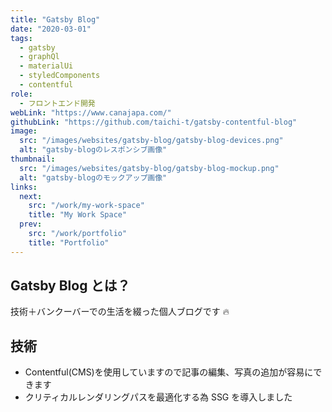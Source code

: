 ```yaml
---
title: "Gatsby Blog"
date: "2020-03-01"
tags:
  - gatsby
  - graphQl
  - materialUi
  - styledComponents
  - contentful
role:
  - フロントエンド開発
webLink: "https://www.canajapa.com/"
githubLink: "https://github.com/taichi-t/gatsby-contentful-blog"
image:
  src: "/images/websites/gatsby-blog/gatsby-blog-devices.png"
  alt: "gatsby-blogのレスポンシブ画像"
thumbnail:
  src: "/images/websites/gatsby-blog/gatsby-blog-mockup.png"
  alt: "gatsby-blogのモックアップ画像"
links:
  next:
    src: "/work/my-work-space"
    title: "My Work Space"
  prev:
    src: "/work/portfolio"
    title: "Portfolio"
---
```


## Gatsby Blog とは？

技術＋バンクーバーでの生活を綴った個人ブログです 🔥

## 技術

- Contentful(CMS)を使用していますので記事の編集、写真の追加が容易にできます
- クリティカルレンダリングパスを最適化する為 SSG を導入しました
